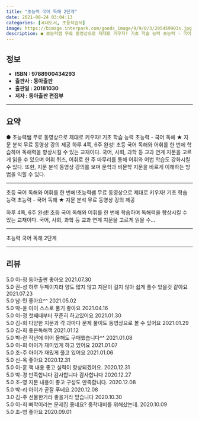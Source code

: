```yaml
---
title: "초능력 국어 독해 2단계"
date: 2021-08-24 03:04:13
categories: [국내도서, 초등학습서]
image: https://bimage.interpark.com/goods_image/9/9/0/3/295459903s.jpg
description: ● 초능력쌤 무료 동영상으로 제대로 키우자! 기초 학습 능력 초능력 - 국어 독해 ★ 지문 분석 무료 동영상 강의 제공 하루 4쪽, 6주 완성! 초등 국어 독해와 어휘를 한 번에 학습하며 독해력을 향상시킬 수 있는 교재이다. 국어, 사회, 과학 등 교과 연계 지문을 고르게 읽을 수 있
---
```


## **정보**

- **ISBN : 9788900434293**
- **출판사 : 동아출판**
- **출판일 : 20181030**
- **저자 : 동아출판 편집부**

------



## **요약**

●  초능력쌤 무료 동영상으로 제대로 키우자! 기초 학습 능력 초능력 - 국어 독해 ★ 지문 분석 무료 동영상 강의 제공 하루 4쪽, 6주 완성! 초등 국어 독해와 어휘를 한 번에 학습하며 독해력을 향상시킬 수 있는 교재이다. 국어, 사회, 과학 등 교과 연계 지문을 고르게 읽을 수 있으며 어휘 퀴즈, 어휘로 한 주 마무리를 통해 어휘와 어법 학습도 강화시킬 수 있다. 또한, 지문 분석 동영상 강의를 보며 문학과 비문학 지문을 바르게 이해하는 방법을 익힐 수 있다.

------

초등 국어 독해와 어휘를 한 번에!초능력쌤 무료 동영상으로 제대로 키우자! 기초 학습 능력 초능력 - 국어 독해
★ 지문 분석 무료 동영상 강의 제공 

하루 4쪽, 6주 완성! 초등 국어 독해와 어휘를 한 번에 학습하며 독해력을 향상시킬 수 있는 교재이다. 국어, 사회, 과학 등 교과 연계 지문을 고르게 읽을 수... 

------


초능력 국어 독해 2단계 

------


## **리뷰** 

5.0 이-정 동아출판 좋아요 2021.07.30 <br/>5.0 권-성 하루 두페이지라 양도 많지 않고 지문이 길지 않아 쉽게 풀수 있을것 같아요 2021.07.23 <br/>5.0 남-민 좋아요^^ 2021.05.02 <br/>5.0 박-윤 아이 스스로 풀기 좋아요 2021.04.16 <br/>5.0 이-정 첫째때부터 꾸준히 하고있어요 2021.01.30 <br/>5.0 김-희 다양한 지문과 각 과마다  문제 풀이도 동영상으로 볼 수 있어요 2021.01.29 <br/>5.0 김-희 좋은독해책 2021.01.12 <br/>5.0 박-란 작년에 이어 올해도 구매했습니다^^ 2021.01.08 <br/>5.0 이-희 아이가 재미있게 하고 있어요 2021.01.07 <br/>5.0 조-주 아이가 재밌게 풀고 있어요 2021.01.06 <br/>5.0 신-옥 좋아요 2020.12.31 <br/>5.0 이-훈 책 내용 좋고 실력이 향상되겠어요. 2020.12.31 <br/>5.0 박-경 만족합니다 감사합니다 감사합니다  2020.12.27 <br/>5.0 조-영 지문 내용이 좋고 구성도 만족합니다. 2020.12.08 <br/>5.0 박-리 아이가 곧잘 푸네요 2020.12.08 <br/>3.0 김-주 선물한거라 좋을거라 믿습니다 2020.10.30 <br/>5.0 이-희 빠작이라는 문제집 좋네요? 중학대비를 위해샀는데.   2020.10.09 <br/>5.0 조-영 좋아요 2020.09.01 <br/>